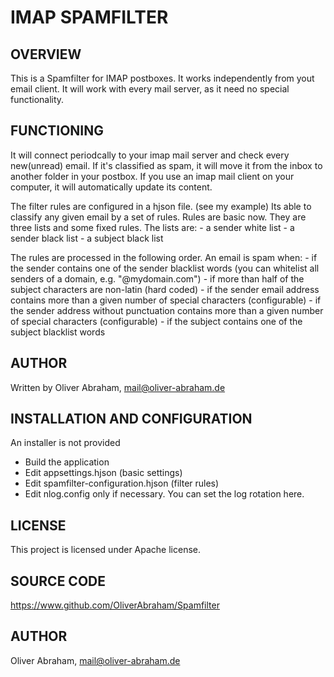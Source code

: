 ﻿# IMAP SPAMFILTER

## OVERVIEW


This is a Spamfilter for IMAP postboxes.
It works independently from yout email client.
It will work with every mail server, as it need no special functionality.


## FUNCTIONING

It will connect periodcally to your imap mail server and check every new(unread) email.
If it's classified as spam, it will move it from the inbox to another folder in your postbox.
If you use an imap mail client on your computer, it will automatically update its content.

The filter rules are configured in a hjson file. (see my example)
Its able to classify any given email by a set of rules.
Rules are basic now. They are three lists and some fixed rules.
The lists are: 
    - a sender white list
    - a sender black list 
    - a subject black list

The rules are processed in the following order.
An email is spam when:
    - if the sender contains one of the sender blacklist words (you can whitelist all senders of a domain, e.g. "@mydomain.com")
    - if more than half of the subject characters are non-latin (hard coded)
    - if the sender email address contains more than a given number of special characters (configurable)
    - if the sender address without punctuation contains more than a given number of special characters (configurable)
    - if the subject contains one of the subject blacklist words
    

## AUTHOR
Written by Oliver Abraham, mail@oliver-abraham.de


## INSTALLATION AND CONFIGURATION
An installer is not provided
- Build the application
- Edit appsettings.hjson (basic settings)
- Edit spamfilter-configuration.hjson (filter rules)
- Edit nlog.config only if necessary. You can set the log rotation here.


## LICENSE
This project is licensed under Apache license.


## SOURCE CODE
https://www.github.com/OliverAbraham/Spamfilter


## AUTHOR
Oliver Abraham, mail@oliver-abraham.de

